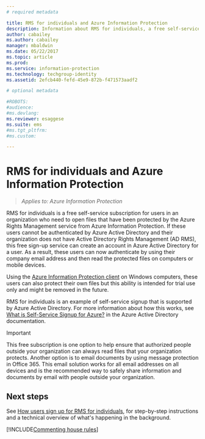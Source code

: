 ```yaml
---
# required metadata

title: RMS for individuals and Azure Information Protection
description: Information about RMS for individuals, a free self-service subscription for users in an organization who have been sent sensitive files that have been protected by the Azure Rights Management service, but these users cannot be authenticated because their IT department does not manage an account for them in Azure.
author: cabailey
ms.author: cabailey
manager: mbaldwin
ms.date: 05/22/2017
ms.topic: article
ms.prod:
ms.service: information-protection
ms.technology: techgroup-identity
ms.assetid: 2efcb440-fefd-45e9-872b-f471573aadf2

# optional metadata

#ROBOTS:
#audience:
#ms.devlang:
ms.reviewer: esaggese
ms.suite: ems
#ms.tgt_pltfrm:
#ms.custom:

---
```


# RMS for individuals and Azure Information Protection

>*Applies to: Azure Information Protection*

RMS for individuals is a free self-service subscription for users in an organization who need to open files that have been protected by the Azure Rights Management service from Azure Information Protection. If these users cannot be authenticated by Azure Active Directory and their organization does not have Active Directory Rights Management (AD RMS), this free sign-up service can create an account in Azure Active Directory for a user. As a result, these users can now authenticate by using their company email address and then read the protected files on computers or mobile devices.

Using the [Azure Information Protection client](../rms-client/client-user-guide.md) on Windows computers, these users can also protect their own files but this ability is intended for trial use only and might be removed in the future.

RMS for individuals is an example of self-service signup that is supported by Azure Active Directory. For more information about how this works, see [What is Self-Service Signup for Azure?](/active-directory/active-directory-self-service-signup) in the Azure Active Directory documentation.

> [!IMPORTANT]
> This free subscription is one option to help ensure that authorized people outside your organization can always read files that your organization protects. Another option is to email documents by using message protection in Office 365. This email solution works for all email addresses on all devices and is the recommended way to safely share information and documents by email with people outside your organization.


## Next steps
See [How users sign up for RMS for individuals](rms-for-individuals-user-sign-up.md), for step-by-step instructions and a technical overview of what's happening in the background.

[!INCLUDE[Commenting house rules](../includes/houserules.md)]
